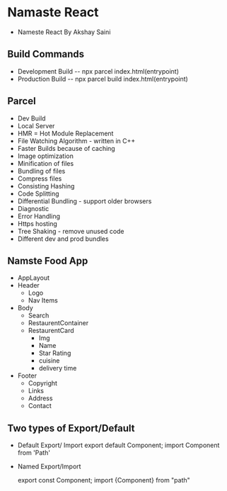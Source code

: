 # Namaste React

- Nameste React By Akshay Saini

## Build Commands

- Development Build -- npx parcel index.html(entrypoint)
- Production Build -- npx parcel build index.html(entrypoint)

## Parcel

- Dev Build
- Local Server
- HMR = Hot Module Replacement
- File Watching Algorithm - written in C++
- Faster Builds because of caching
- Image optimization
- Minification of files
- Bundling of files
- Compress files
- Consisting Hashing
- Code Splitting
- Differential Bundling - support older browsers
- Diagnostic
- Error Handling
- Https hosting
- Tree Shaking - remove unused code
- Different dev and prod bundles

## Namste Food App

- AppLayout
- Header
  - Logo
  - Nav Items
- Body
  - Search
  - RestaurentContainer
  - RestaurentCard
    - Img
    - Name
    - Star Rating
    - cuisine
    - delivery time
- Footer
  - Copyright
  - Links
  - Address
  - Contact

## Two types of Export/Default

- Default Export/ Import
   export default Component;
   import Component from 'Path'

- Named Export/Import

  export const Component;
  import {Component} from "path"
  